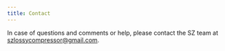 ```yaml
---
title: Contact
---
```


In case of questions and comments or help, please contact the SZ team at [szlossycompressor@gmail.com](mailto:szlossycompressor@gmail.com).
